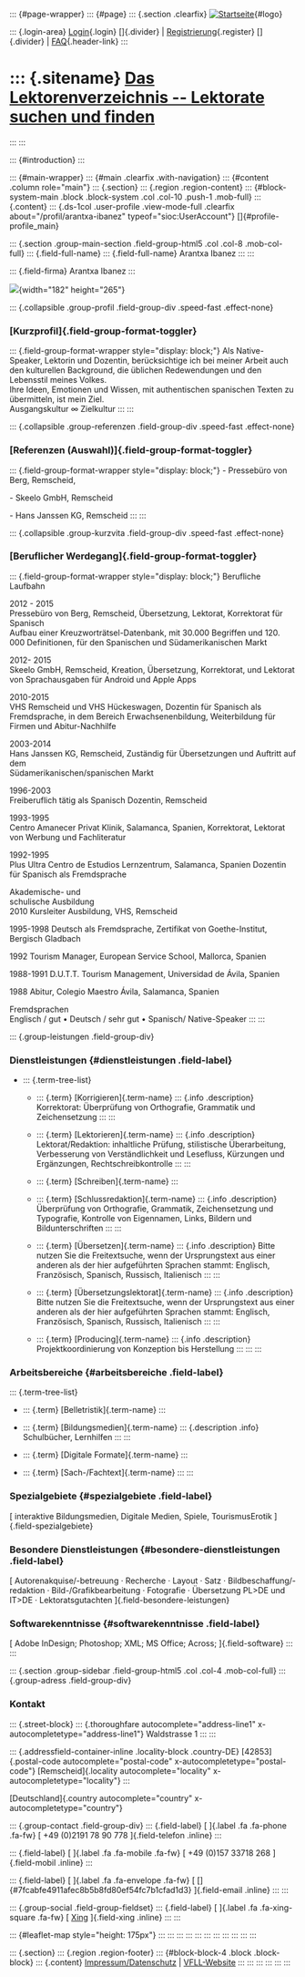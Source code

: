 ::: {#page-wrapper}
::: {#page}
::: {.section .clearfix}
[![Startseite](https://www.lektoren.de/sites/default/files/VfLL_logo.jpg)](/ "Startseite"){#logo}

::: {.login-area}
[Login](/user){.login} []{.divider} \|
[Registrierung](/user/register){.register} []{.divider} \|
[FAQ](/faq-page){.header-link}
:::

::: {.sitename}
[Das Lektorenverzeichnis -- Lektorate suchen und finden](/ "Startseite")
========================================================================
:::
:::

::: {#introduction}
:::

::: {#main-wrapper}
::: {#main .clearfix .with-navigation}
::: {#content .column role="main"}
::: {.section}
::: {.region .region-content}
::: {#block-system-main .block .block-system .col .col-10 .push-1 .mob-full}
::: {.content}
::: {.ds-1col .user-profile .view-mode-full .clearfix about="/profil/arantxa-ibanez" typeof="sioc:UserAccount"}
[]{#profile-profile_main}

::: {.section .group-main-section .field-group-html5 .col .col-8 .mob-col-full}
::: {.field-full-name}
::: {.field-full-name}
Arantxa Ibanez
:::
:::

::: {.field-firma}
Arantxa Ibanez
:::

![](https://www.lektoren.de/sites/default/files/styles/profile-image-full/public/users/profile_img/arantxa-portrait.jpg?itok=p6HqPbgL){width="182"
height="265"}

::: {.collapsible .group-profil .field-group-div .speed-fast .effect-none}
### [Kurzprofil]{.field-group-format-toggler}

::: {.field-group-format-wrapper style="display: block;"}
Als Native-Speaker, Lektorin und Dozentin, berücksichtige ich bei meiner
Arbeit auch den kulturellen Background, die üblichen Redewendungen und
den Lebensstil meines Volkes.\
Ihre Ideen, Emotionen und Wissen, mit authentischen spanischen Texten zu
übermitteln, ist mein Ziel.\
Ausgangskultur ∞ Zielkultur
:::
:::

::: {.collapsible .group-referenzen .field-group-div .speed-fast .effect-none}
### [Referenzen (Auswahl)]{.field-group-format-toggler}

::: {.field-group-format-wrapper style="display: block;"}
\- Pressebüro von Berg, Remscheid,

\- Skeelo GmbH, Remscheid

\- Hans Janssen KG, Remscheid
:::
:::

::: {.collapsible .group-kurzvita .field-group-div .speed-fast .effect-none}
### [Beruflicher Werdegang]{.field-group-format-toggler}

::: {.field-group-format-wrapper style="display: block;"}
Berufliche Laufbahn

2012 - 2015\
Pressebüro von Berg, Remscheid, Übersetzung, Lektorat, Korrektorat für
Spanisch\
Aufbau einer Kreuzworträtsel-Datenbank, mit 30.000 Begriffen und 120.
000 Definitionen, für den Spanischen und Südamerikanischen Markt

2012- 2015\
Skeelo GmbH, Remscheid, Kreation, Übersetzung, Korrektorat, und Lektorat
von Sprachausgaben für Android und Apple Apps

2010-2015\
VHS Remscheid und VHS Hückeswagen, Dozentin für Spanisch als
Fremdsprache, in dem Bereich Erwachsenenbildung, Weiterbildung für
Firmen und Abitur-Nachhilfe

2003-2014\
Hans Janssen KG, Remscheid, Zuständig für Übersetzungen und Auftritt auf
dem\
Südamerikanischen/spanischen Markt

1996-2003\
Freiberuflich tätig als Spanisch Dozentin, Remscheid

1993-1995\
Centro Amanecer Privat Klinik, Salamanca, Spanien, Korrektorat, Lektorat
von Werbung und Fachliteratur

1992-1995\
Plus Ultra Centro de Estudios Lernzentrum, Salamanca, Spanien Dozentin
für Spanisch als Fremdsprache

Akademische- und\
schulische Ausbildung\
2010 Kursleiter Ausbildung, VHS, Remscheid

1995-1998 Deutsch als Fremdsprache, Zertifikat von Goethe-Institut,
Bergisch Gladbach

1992 Tourism Manager, European Service School, Mallorca, Spanien

1988-1991 D.U.T.T. Tourism Management, Universidad de Ávila, Spanien

1988 Abitur, Colegio Maestro Ávila, Salamanca, Spanien

Fremdsprachen\
Englisch / gut • Deutsch / sehr gut • Spanisch/ Native-Speaker
:::
:::

::: {.group-leistungen .field-group-div}
### Dienstleistungen {#dienstleistungen .field-label}

-   ::: {.term-tree-list}
    -   ::: {.term}
        [Korrigieren]{.term-name}
        ::: {.info .description}
        Korrektorat: Überprüfung von Orthografie, Grammatik und
        Zeichensetzung
        :::
        :::

    -   ::: {.term}
        [Lektorieren]{.term-name}
        ::: {.info .description}
        Lektorat/Redaktion: inhaltliche Prüfung, stilistische
        Überarbeitung, Verbesserung von Verständlichkeit und Lesefluss,
        Kürzungen und Ergänzungen, Rechtschreibkontrolle
        :::
        :::

    -   ::: {.term}
        [Schreiben]{.term-name}
        :::

    -   ::: {.term}
        [Schlussredaktion]{.term-name}
        ::: {.info .description}
        Überprüfung von Orthografie, Grammatik, Zeichensetzung und
        Typografie, Kontrolle von Eigennamen, Links, Bildern und
        Bildunterschriften
        :::
        :::

    -   ::: {.term}
        [Übersetzen]{.term-name}
        ::: {.info .description}
        Bitte nutzen Sie die Freitextsuche, wenn der Ursprungstext aus
        einer anderen als der hier aufgeführten Sprachen stammt:
        Englisch, Französisch, Spanisch, Russisch, Italienisch
        :::
        :::

    -   ::: {.term}
        [Übersetzungslektorat]{.term-name}
        ::: {.info .description}
        Bitte nutzen Sie die Freitextsuche, wenn der Ursprungstext aus
        einer anderen als der hier aufgeführten Sprachen stammt:
        Englisch, Französisch, Spanisch, Russisch, Italienisch
        :::
        :::

    -   ::: {.term}
        [Producing]{.term-name}
        ::: {.info .description}
        Projektkoordinierung von Konzeption bis Herstellung
        :::
        :::
    :::

### Arbeitsbereiche {#arbeitsbereiche .field-label}

::: {.term-tree-list}
-   ::: {.term}
    [Belletristik]{.term-name}
    :::

-   ::: {.term}
    [Bildungsmedien]{.term-name}
    ::: {.description .info}
    Schulbücher, Lernhilfen
    :::
    :::

-   ::: {.term}
    [Digitale Formate]{.term-name}
    :::

-   ::: {.term}
    [Sach-/Fachtext]{.term-name}
    :::
:::

### Spezialgebiete {#spezialgebiete .field-label}

[ interaktive Bildungsmedien, Digitale Medien, Spiele, TourismusErotik
]{.field-spezialgebiete}

### Besondere Dienstleistungen {#besondere-dienstleistungen .field-label}

[ Autorenakquise/-betreuung · Recherche · Layout · Satz ·
Bildbeschaffung/-redaktion · Bild-/Grafikbearbeitung · Fotografie ·
Übersetzung PL\>DE und IT\>DE · Lektoratsgutachten
]{.field-besondere-leistungen}

### Softwarekenntnisse {#softwarekenntnisse .field-label}

[ Adobe InDesign; Photoshop; XML; MS Office; Across; ]{.field-software}
:::
:::

::: {.section .group-sidebar .field-group-html5 .col .col-4 .mob-col-full}
::: {.group-adress .field-group-div}
### Kontakt

::: {.street-block}
::: {.thoroughfare autocomplete="address-line1" x-autocompletetype="address-line1"}
Waldstrasse 1
:::
:::

::: {.addressfield-container-inline .locality-block .country-DE}
[42853]{.postal-code autocomplete="postal-code"
x-autocompletetype="postal-code"} [Remscheid]{.locality
autocomplete="locality" x-autocompletetype="locality"}
:::

[Deutschland]{.country autocomplete="country"
x-autocompletetype="country"}

::: {.group-contact .field-group-div}
::: {.field-label}
[ ]{.label .fa .fa-phone .fa-fw} [ +49 (0)2191 78 90 778
]{.field-telefon .inline}
:::

::: {.field-label}
[ ]{.label .fa .fa-mobile .fa-fw} [ +49 (0)157 33718 268 ]{.field-mobil
.inline}
:::

::: {.field-label}
[ ]{.label .fa .fa-envelope .fa-fw} [
[]{#7fcabfe4911afec8b5b8fd80ef54fc7b1cfad1d3} ]{.field-email .inline}
:::
:::

::: {.group-social .field-group-fieldset}
::: {.field-label}
[ ]{.label .fa .fa-xing-square .fa-fw} [
[Xing](https://www.xing.com/profile/Arantxa_IbanezIparraguirre?sc_o=mxb_p)
]{.field-xing .inline}
:::
:::

::: {#leaflet-map style="height: 175px"}
:::
:::
:::
:::
:::
:::
:::
:::
:::
:::
:::

::: {.section}
::: {.region .region-footer}
::: {#block-block-4 .block .block-block}
::: {.content}
[Impressum/Datenschutz](/impressum) \|
[VFLL-Website](http://www.vfll.de)
:::
:::
:::
:::
:::
:::
